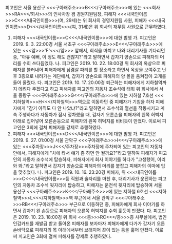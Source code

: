 피고인은 서울 용산구 <<<구아래주소>>>B<<</구아래주소>>>에 있는 <<<회사>>>RA<<</회사>>>의 인사차장 겸 경원지원팀장, 피해자 <<<내국인이름>>>C<<</내국인이름>>>(여, 29세)는 위 회사의 경영지원팀 사원, 피해자 <<<내국인이름>>>D<<</내국인이름>>>(여, 31세)은 위 회사의 재무팀 사원으로 근무하였다.
1. 피해자 <<<내국인이름>>>C<<</내국인이름>>>에 대한 범행
가. 피고인은 2019. 9. 3. 22:00경 서울 서초구 <<<구아래주소>>>E<<</구아래주소>>>에 있는 <<<앞>>>'F'<<</앞>>> 앞에서, 회식을 마치고 나와 대리기사를 기다리던 중, "아유 예뻐, 이 정도 해도 괜찮지?"라고 말하면서 갑자기 양손으로 피해자의 머리를 수회 쓰다듬었다.
나. 피고인은 2019. 10. 22. 18:00경 위 회사의 옥상으로 피해자를 불러내어 피해자에게 삼겸살 파티를 할 장소라고 하면서 옥상을 보여주고 난 후 3층으로 내려가는 계단에서, 갑자기 양손으로 피해자의 양 볼을 움켜잡아 고개를 들어 올렸다.
다. 피고인은 2019. 10. 17. 20:00경 퇴근하는 피해자에게 지하철역까지 데려다 주겠다고 하고 피해자를 피고인의 자동차 조수석에 태워 위 회사에서 서울 중랑구 <<<구아래주소>>>G<<</구아래주소>>>에 있는 지하철 7호선 <<<지하철역>>>H<<</지하철역>>>역으로 이동하던 중 피해자가 기침을 하자 피해자에게 "감기 아직도 다 안 나았냐?"라고 말하면서 조수석의 열선을 작동시키고 계속 주행하다가 자동차가 잠시 정차했을 때, 갑자기 오른손을 피해자의 왼쪽 허벅지 아래로 집어넣어 오른손등으로 피해자의 왼쪽 허벅지를 비비듯이 만졌다.
이로써 피고인은 3회에 걸쳐 피해자를 강제로 추행하였다.
2. 피해자 <<<내국인이름>>>D<<</내국인이름>>>에 대한 범행
가. 피고인은 2019. 9. 27. 01:00경 서울 관악구 <<<구아래주소>>>I<<</구아래주소>>>에 있는 <<<주차장>>>J<<</주차장>>>주차장에 주차되어 있는 피고인의 자동차 안에서, 피해자에게 "차에 타서 얘기 좀 하면 안 될까요?"라고 말하여 피해자가 피고인의 자동차 조수석에 탑승하자, 피해자에게 회사 이야기를 하다가 "고생했어, 이리 와 봐."라고 말하면서 갑자기 양손으로 피해자의 머리를 붙잡고 피해자의 이마에 입을 맞추었다.
나. 피고인은 2019. 10. 16. 23:20경 피해자, 위 <<<내국인이름>>>C<<</내국인이름>>>등 직원과 술자리를 마친 후, 대리기사가 운전하는 피고인의 자동차 조수석 뒷자리에 탑승하고, 피해자는 운전석 뒷자리에 탑승하여 서울 용산구 <<<구아래주소>>>K<<</구아래주소>>>에 있는 지하철 6호선 <<<지하철역>>>L<<</지하철역>>>역 부근에서 서울 관악구 <<<구아래주소>>>RB<<</구아래주소>>> 부근으로 이동하던 중, 피해자에게 회사 이야기를 하면서 갑자기 왼 손등으로 피해자의 오른쪽 허벅지를 수회 훑듯이 만졌다.
다. 피고인은 2019. 10. 23. 18:00경 위 회사 <<<층>>>RC<<</층>>>층 사무실에서, 법인인감카드를 재발급 받고 돌아온 피해자를 보자마자 피해자에게 다가가 갑자기 오른 손바닥으로 피해자의 목 아래에서부터 브래지어 끈이 있는 등을 훑어 만졌다.
이로써 피고인은 3회에 걸쳐 피해자를 강제로 추행하였다.